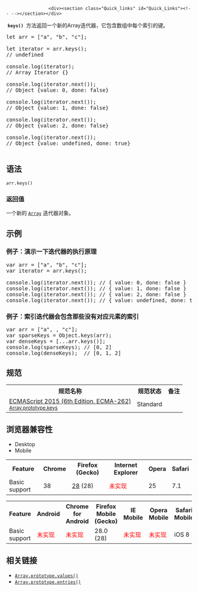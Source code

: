
                
                  
                    <div><section class="Quick_links" id="Quick_Links"><!-- --></section></div>

<p>&#xA0;<code><strong>keys()&#xA0;</strong></code>&#x65B9;&#x6CD5;&#x8FD4;&#x56DE;&#x4E00;&#x4E2A;&#x65B0;&#x7684;Array&#x8FED;&#x4EE3;&#x5668;&#xFF0C;&#x5B83;&#x5305;&#x542B;&#x6570;&#x7EC4;&#x4E2D;&#x6BCF;&#x4E2A;&#x7D22;&#x5F15;&#x7684;&#x952E;&#x3002;</p>

<pre class="brush: js">let arr = [&quot;a&quot;, &quot;b&quot;, &quot;c&quot;];

let iterator = arr.keys();
// undefined

console.log(iterator);
// Array Iterator {}

console.log(iterator.next()); 
// Object {value: 0, done: false}

console.log(iterator.next()); 
// Object {value: 1, done: false}

console.log(iterator.next()); 
// Object {value: 2, done: false}

console.log(iterator.next()); 
// Object {value: undefined, done: true}

</pre>

<h2 name="Syntax" id="Syntax">&#x8BED;&#x6CD5;</h2>

<pre class="syntaxbox"><code><var>arr</var>.keys()</code>
</pre>

<h3 id="&#x8FD4;&#x56DE;&#x503C;">&#x8FD4;&#x56DE;&#x503C;&#xA0;</h3>

<p>&#x4E00;&#x4E2A;&#x65B0;&#x7684; <a href="/zh-CN/docs/Web/JavaScript/Reference/Array" title="&#x6B64;&#x9875;&#x9762;&#x4ECD;&#x672A;&#x88AB;&#x672C;&#x5730;&#x5316;, &#x671F;&#x5F85;&#x60A8;&#x7684;&#x7FFB;&#x8BD1;!"><code>Array</code></a> &#x8FED;&#x4EE3;&#x5668;&#x5BF9;&#x8C61;&#x3002;</p>

<h2 name="Examples" id="Examples">&#x793A;&#x4F8B;</h2>

<h3 id="&#x4F8B;&#x5B50;&#xFF1A;&#x6F14;&#x793A;&#x4E00;&#x4E0B;&#x8FED;&#x4EE3;&#x5668;&#x7684;&#x6267;&#x884C;&#x539F;&#x7406;">&#x4F8B;&#x5B50;&#xFF1A;&#x6F14;&#x793A;&#x4E00;&#x4E0B;&#x8FED;&#x4EE3;&#x5668;&#x7684;&#x6267;&#x884C;&#x539F;&#x7406;</h3>

<pre class="brush: js">var arr = [&quot;a&quot;, &quot;b&quot;, &quot;c&quot;];
var iterator = arr.keys();

console.log(iterator.next()); // { value: 0, done: false }
console.log(iterator.next()); // { value: 1, done: false }
console.log(iterator.next()); // { value: 2, done: false }
console.log(iterator.next()); // { value: undefined, done: true }
</pre>

<h3 id="&#x4F8B;&#x5B50;&#xFF1A;&#x7D22;&#x5F15;&#x8FED;&#x4EE3;&#x5668;&#x4F1A;&#x5305;&#x542B;&#x90A3;&#x4E9B;&#x6CA1;&#x6709;&#x5BF9;&#x5E94;&#x5143;&#x7D20;&#x7684;&#x7D22;&#x5F15;">&#x4F8B;&#x5B50;&#xFF1A;&#x7D22;&#x5F15;&#x8FED;&#x4EE3;&#x5668;&#x4F1A;&#x5305;&#x542B;&#x90A3;&#x4E9B;&#x6CA1;&#x6709;&#x5BF9;&#x5E94;&#x5143;&#x7D20;&#x7684;&#x7D22;&#x5F15;</h3>

<pre class="brush: js">var arr = [&quot;a&quot;, , &quot;c&quot;];
var sparseKeys = Object.keys(arr);
var denseKeys = [...arr.keys()];
console.log(sparseKeys); // [0, 2]
console.log(denseKeys);  // [0, 1, 2]
</pre>

<h2 name="Specifications" id="Specifications">&#x89C4;&#x8303;</h2>

<table class="standard-table">
 <tbody>
  <tr>
   <th scope="col">&#x89C4;&#x8303;&#x540D;&#x79F0;</th>
   <th scope="col">&#x89C4;&#x8303;&#x72B6;&#x6001;</th>
   <th scope="col">&#x5907;&#x6CE8;</th>
  </tr>
  <tr>
   <td><a href="http://www.ecma-international.org/ecma-262/6.0/#sec-array.prototype.keys" class="external" lang="en" hreflang="en">ECMAScript 2015 (6th Edition, ECMA-262)<br><small lang="zh-CN">Array.prototype.keys</small></a></td>
   <td><span class="spec-Standard">Standard</span></td>
   <td>&#xA0;</td>
  </tr>
 </tbody>
</table>

<h2 name="Browser_compatibility" id="Browser_compatibility">&#x6D4F;&#x89C8;&#x5668;&#x517C;&#x5BB9;&#x6027;</h2>

<div><div class="htab">
    <a name="AutoCompatibilityTable" id="AutoCompatibilityTable"></a>
    <ul>
        <li class="selected"><a>Desktop</a></li>
        <li><a>Mobile</a></li>
    </ul>
</div></div>

<div id="compat-desktop">
<table class="compat-table">
 <tbody>
  <tr>
   <th>Feature</th>
   <th>Chrome</th>
   <th>Firefox (Gecko)</th>
   <th>Internet Explorer</th>
   <th>Opera</th>
   <th>Safari</th>
  </tr>
  <tr>
   <td>Basic support</td>
   <td>38</td>
   <td><a href="/en-US/Firefox/Releases/28" title="Released on 2014-03-18.">28</a> (28)</td>
   <td><span style="color: #f00;">&#x672A;&#x5B9E;&#x73B0;</span></td>
   <td>25</td>
   <td>7.1</td>
  </tr>
 </tbody>
</table>
</div>

<div id="compat-mobile">
<table class="compat-table">
 <tbody>
  <tr>
   <th>Feature</th>
   <th>Android</th>
   <th>Chrome for Android</th>
   <th>Firefox Mobile (Gecko)</th>
   <th>IE Mobile</th>
   <th>Opera Mobile</th>
   <th>Safari Mobile</th>
  </tr>
  <tr>
   <td>Basic support</td>
   <td><span style="color: #f00;">&#x672A;&#x5B9E;&#x73B0;</span></td>
   <td><span style="color: #f00;">&#x672A;&#x5B9E;&#x73B0;</span></td>
   <td>28.0 (28)</td>
   <td><span style="color: #f00;">&#x672A;&#x5B9E;&#x73B0;</span></td>
   <td><span style="color: #f00;">&#x672A;&#x5B9E;&#x73B0;</span></td>
   <td>iOS 8</td>
  </tr>
 </tbody>
</table>
</div>

<h2 name="See_also" id="See_also">&#x76F8;&#x5173;&#x94FE;&#x63A5;</h2>

<ul>
 <li><a href="/zh-CN/docs/Web/JavaScript/Reference/Global_Objects/Array/values" title="values() &#x65B9;&#x6CD5;&#x8FD4;&#x56DE;&#x4E00;&#x4E2A;&#x65B0;&#x7684;&#xA0;Array Iterator&#xA0;&#x5BF9;&#x8C61;&#xFF0C;&#x8BE5;&#x5BF9;&#x8C61;&#x5305;&#x542B;&#x6570;&#x7EC4;&#x6BCF;&#x4E2A;&#x7D22;&#x5F15;&#x7684;&#x503C;&#x3002;"><code>Array.prototype.values()</code></a></li>
 <li><a href="/zh-CN/docs/Web/JavaScript/Reference/Global_Objects/Array/entries" title="entries() &#x65B9;&#x6CD5;&#x8FD4;&#x56DE;&#x4E00;&#x4E2A;&#xA0;Array Iterator &#x5BF9;&#x8C61;&#xFF0C;&#x8BE5;&#x5BF9;&#x8C61;&#x5305;&#x542B;&#x6570;&#x7EC4;&#x4E2D;&#x6BCF;&#x4E00;&#x4E2A;&#x7D22;&#x5F15;&#x7684;&#x952E;&#x503C;&#x5BF9;&#x3002;"><code>Array.prototype.entries()</code></a></li>
</ul>
                  
                
              
